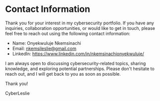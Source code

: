 # Contact Information

Thank you for your interest in my cybersecurity portfolio. If you have any inquiries, collaboration opportunities, or would like to get in touch, please feel free to reach out using the following contact information:

- Name: Onyekwuluje Nkemsinachi
- Email: nkemsileslie@gmail.com
- LinkedIn: https://www.linkedin.com/in/nkemsinachionyekwuluje/

I am always open to discussing cybersecurity-related topics, sharing knowledge, and exploring potential partnerships. Please don't hesitate to reach out, and I will get back to you as soon as possible.

Thank you!

CyberLeslie

